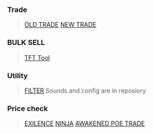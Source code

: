 ### Trade
> [OLD TRADE](https://poe.trade)
> [NEW TRADE](https://pathofexile.com/trade)

### BULK SELL
> [TFT Tool](https://the-forbidden-trove.github.io/bulk-selling-tool/)

### Utility
> [FILTER](https://www.filterblade.xyz/?profile=TheyDontLoveMesaveState=P8OGUDREVTEVZW&platform=pc)
> Sounds and config are in reposiory


### Price check
> [EXILENCE](https://github.com/viktorgullmark/exilence-next#download)
> [NINJA](https://poe.ninja)
> [AWAKENED POE TRADE](https://snosme.github.io/awakened-poe-trade/download)